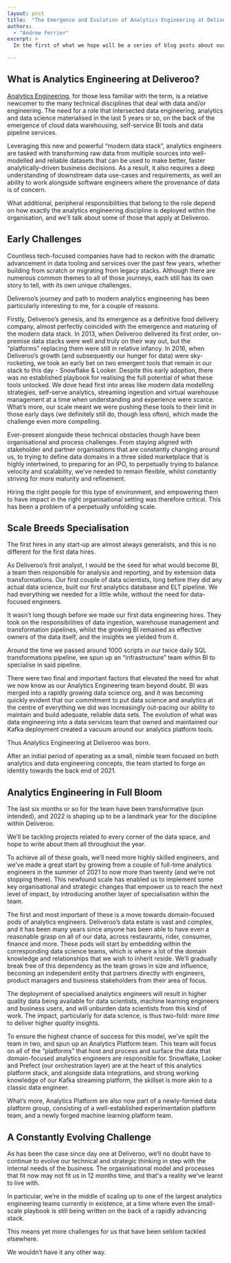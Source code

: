 ```yaml
---
layout: post
title:  "The Emergence and Evolution of Analytics Engineering at Deliveroo"
authors:
  - "Andrew Ferrier"
excerpt: >
  In the first of what we hope will be a series of blog posts about our analytics engineering discipline and some of the work we do, we first introduce the team, where it has come from, and how we’re evolving our organisational model in step with our growth. We’ll also touch on some of the tools we use, challenges we face, and the future we’re working towards.

---
```


## What is Analytics Engineering at Deliveroo?

[Analytics Engineering](https://locallyoptimistic.com/post/analytics-engineer/), for those less familiar with the term, is a relative newcomer to the many technical disciplines that deal with data and/or engineering. The need for a role that intersected data engineering, analytics and data science materialised in the last 5 years or so, on the back of the emergence of cloud data warehousing, self-service BI tools and data pipeline services.

Leveraging this new and powerful “modern data stack”, analytics engineers are tasked with transforming raw data from multiple sources into well-modelled and reliable datasets that can be used to make better, faster analytically-driven business decisions. As a result, it also requires a deep understanding of downstream data use-cases and requirements, as well an ability to work alongside software engineers where the provenance of data is of concern.

What additional, peripheral responsibilities that belong to the role depend on how exactly the analytics engineering discipline is deployed within the organisation, and we’ll talk about some of those that apply at Deliveroo.

## Early Challenges

Countless tech-focused companies have had to reckon with the dramatic advancement in data tooling and services over the past few years, whether building from scratch or migrating from legacy stacks. Although there are numerous common themes to all of those journeys, each still has its own story to tell, with its own unique challenges.

Deliveroo’s journey and path to modern analytics engineering has been particularly interesting to me, for a couple of reasons.

Firstly, Deliveroo’s genesis, and its emergence as a definitive food delivery company, almost perfectly coincided with the emergence and maturing of the modern data stack. In 2013, when Deliveroo delivered its first order, on-premise data stacks were well and truly on their way out, but the “platforms” replacing them were still in relative infancy. In 2016, when Deliveroo’s growth (and subsequently our hunger for data) were sky-rocketing, we took an early bet on two emergent tools that remain in our stack to this day - Snowflake & Looker. Despite this early adoption, there was no established playbook for realising the full potential of what these tools unlocked. We dove head first into areas like modern data modelling strategies, self-serve analytics, streaming ingestion and virtual warehouse management at a time when understanding and experience were scarce. What’s more, our scale meant we were pushing these tools to their limit in those early days (we definitely still do, though less often), which made the challenge even more compelling.

Ever-present alongside these technical obstacles though have been organisational and process challenges. From staying aligned with stakeholder and partner organisations that are constantly changing around us, to trying to define data domains in a three sided marketplace that is highly intertwined, to preparing for an IPO, to perpetually trying to balance velocity and scalability, we’ve needed to remain flexible, whilst constantly striving for more maturity and refinement.

Hiring the right people for this type of environment, and empowering them to have impact in the right organisational setting was therefore critical. This has been a problem of a perpetually unfolding scale.

## Scale Breeds Specialisation

The first hires in any start-up are almost always generalists, and this is no different for the first data hires.

As Deliveroo’s first analyst, I would be the seed for what would become BI, a team then responsible for analysis and reporting, and by extension data transformations. Our first couple of data scientists, long before they did any actual data science, built our first analytics database and ELT pipeline. We had everything we needed for a little while, without the need for data-focused engineers.

It wasn’t long though before we made our first data engineering hires. They took on the responsibilities of data ingestion, warehouse management and transformation pipelines, whilst the growing BI remained as effective owners of the data itself, and the insights we yielded from it.

Around the time we passed around 1000 scripts in our twice daily SQL transformations pipeline, we spun up an “infrastructure” team within BI to specialise in said pipeline.

There were two final and important factors that elevated the need for what we now know as our Analytics Engineering team beyond doubt.
BI was merged into a rapidly growing data science org, and it was becoming quickly evident that our commitment to put data science and analytics at the centre of everything we did was increasingly out-pacing our ability to maintain and build adequate, reliable data sets.
The evolution of what was data engineering into a data services team that owned and maintained our Kafka deployment created a vacuum around our analytics platform tools.

Thus Analytics Engineering at Deliveroo was born.

After an initial period of operating as a small, nimble team focused on both analytics and data engineering concepts, the team started to forge an identity towards the back end of 2021.

## Analytics Engineering in Full Bloom

The last six months or so for the team have been transformative (pun intended), and 2022 is shaping up to be a landmark year for the discipline within Deliveroo.

We’ll be tackling projects related to every corner of the data space, and hope to write about them all throughout the year.

To achieve all of these goals, we’ll need more highly skilled engineers, and we’ve made a great start by growing from a couple of full-time analytics engineers in the summer of 2021 to now more than twenty (and we’re not stopping there). This newfound scale has enabled us to implement some key organisational and strategic changes that empower us to reach the next level of impact, by introducing another layer of specialisation within the team.

The first and most important of these is a move towards domain-focused pods of analytics engineers. Deliveroo’s data estate is vast and complex, and it has been many years since anyone has been able to have even a reasonable grasp on all of our data, across restaurants, rider, consumer, finance and more. These pods will start by embedding within the corresponding data science teams, which is where a lot of the domain knowledge and relationships that we wish to inherit reside. We’ll gradually break free of this dependency as the team grows in size and influence, becoming an independent entity that partners directly with engineers, product managers and business stakeholders from their area of focus. 

The deployment of specialised analytics engineers will result in higher quality data being available for data scientists, machine learning engineers and business users, and will unburden data scientists from this kind of work. The impact, particularly for data science, is thus two-fold: more _time_ to deliver higher _quality_ insights.

To ensure the highest chance of success for this model, we’ve split the team in two, and spun up an Analytics Platform team. This team will focus on all of the “platforms” that host and process and surface the data that domain-focused analytics engineers are responsible for. Snowflake, Looker and Prefect (our orchestration layer) are at the heart of this analytics platform stack, and alongside data integrations, and strong working knowledge of our Kafka streaming platform, the skillset is more akin to a classic data engineer.

What’s more, Analytics Platform are also now part of a newly-formed data platform group, consisting of a well-established experimentation platform team, and a newly forged machine learning platform team.

## A Constantly Evolving Challenge

As has been the case since day one at Deliveroo, we’ll no doubt have to continue to evolve our technical and strategic thinking in step with the internal needs of the business. The orgasnisational model and processes that fit now may not fit us in 12 months time, and that's a reality we've learnt to live with.

In particular, we’re in the middle of scaling up to one of the largest analytics engineering teams currently in existence, at a time where even the small-scale playbook is still being written on the back of a rapidly advancing stack.

This means yet more challenges for us that have been seldom tackled elsewhere.

We wouldn’t have it any other way.

